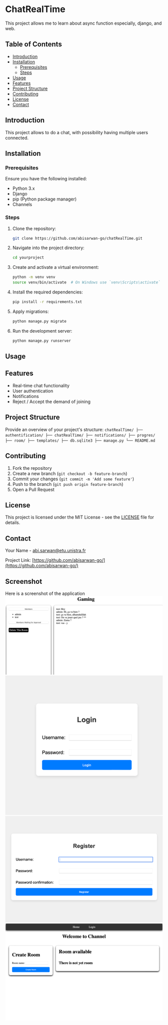 # ChatRealTime

This project allows me to learn about async function especially, django, and web.

## Table of Contents

- [Introduction](#introduction)
- [Installation](#installation)
  - [Prerequisites](#prerequisites)
  - [Steps](#steps)
- [Usage](#usage)
- [Features](#features)
- [Project Structure](#project-structure)
- [Contributing](#contributing)
- [License](#license)
- [Contact](#contact)

## Introduction

This project allows to do a chat, with possibility having multiple users connected. 

## Installation

### Prerequisites

Ensure you have the following installed:

- Python 3.x
- Django
- pip (Python package manager)
- Channels

### Steps

1. Clone the repository:
    ```bash
    git clone https://github.com/abisarwan-go/chatRealTime.git
    ```
2. Navigate into the project directory:
    ```bash
    cd yourproject
    ```
3. Create and activate a virtual environment:
    ```bash
    python -m venv venv
    source venv/bin/activate  # On Windows use `venv\Scripts\activate`
    ```
4. Install the required dependencies:
    ```bash
    pip install -r requirements.txt
    ```
5. Apply migrations:
    ```bash
    python manage.py migrate
    ```
6. Run the development server:
    ```bash
    python manage.py runserver
    ```

## Usage

## Features

- Real-time chat functionality
- User authentication
- Notifications
- Reject / Accept the demand of joining

## Project Structure

Provide an overview of your project's structure:
    ```
    chatRealTime/
    ├── authentification/
    ├── chatRealTime/
    ├── notifications/
    ├── progres/
    ├── room/
    ├── templates/
    ├── db.sqlite3
    ├── manage.py
    └── README.md
    ```

## Contributing

1. Fork the repository
2. Create a new branch (`git checkout -b feature-branch`)
3. Commit your changes (`git commit -m 'Add some feature'`)
4. Push to the branch (`git push origin feature-branch`)
5. Open a Pull Request

## License

This project is licensed under the MIT License - see the [LICENSE](LICENSE) file for details.

## Contact

Your Name - [abi.sarwan@etu.unistra.fr](mailto:abi.sarwan@etu.unistra.fr)

Project Link: [https://github.com/abisarwan-go/](https://github.com/abisarwan-go/)

## Screenshot

Here is a screenshot of the application
![Chat room](progres/Chat_room.png)
![Login page](progres/login.png)
![Register page](progres/register.png)
![Empty room](progres/without_room.png)